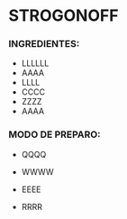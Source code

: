 # STROGONOFF #

### INGREDIENTES: ###

- LLLLLL
- AAAA
- LLLL
- CCCC
- ZZZZ
- AAAA



### MODO DE PREPARO: ###

- QQQQ

- WWWW

- EEEE

- RRRR

  



